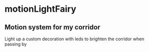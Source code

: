 # motionLightFairy

## Motion system for my corridor

Light up a custom decoration with leds to brighten the corridor when passing by
